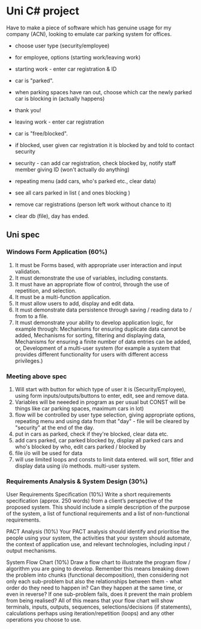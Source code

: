 # Uni C# project

Have to make a piece of software which has genuine usage for my company (ACN), looking to emulate car parking system for offices. 
- choose user type (security/employee)

- for employee, options (starting work/leaving work)

- starting work - enter car registration & ID
- car is "parked". 
- when parking spaces have ran out, choose which car the newly parked car is blocking in (actually happens) 
- thank you! 

- leaving work - enter car registration
- car is "free/blocked". 
- if blocked, user given car registration it is blocked by and told to contact security

- security - can add car registration, check blocked by, notify staff member giving ID (won't actually do anything) 
- repeating menu (add cars, who's parked etc., clear data)
- see all cars parked in list ( and ones blocking ) 
- remove car registrations (person left work without chance to it) 
- clear db (file), day has ended.


## Uni spec


### Windows Form Application (60%) 

1. It must be Forms based, with appropriate user interaction and input validation.
2. It must demonstrate the use of variables, including constants.
3. It must have an appropriate flow of control, through the use of repetition, and selection.
4. It must be a multi-function application.
5. It must allow users to add, display and edit data.
6. It must demonstrate data persistence through saving / reading data to / from to a file.
7. It must demonstrate your ability to develop application logic, for example through: Mechanisms for ensuring duplicate data cannot be added, Mechanisms for sorting, filtering and displaying data, Mechanisms for ensuring a finite number of data entries can be added, or, Development of a multi-user system (for example a system that provides different functionality for users with different access privileges.)


### Meeting above spec 

1. Will start with button for which type of user it is (Security/Employee), using form inputs/outputs/buttons to enter, edit, see and remove data.
2. Variables will be neeeded in program as per usual but CONST will be things like car parking spaces, maximum cars in lot)
3. flow will be controlled by user type selection, giving appropriate options, repeating menu and using data from that "day" - file will be cleared by "security" at the end of the day. 
4. put in cars as parked, check if they're blocked, clear data etc.
5. add cars parked, car parked blocked by, display all parked cars and who's blocked by who, edit cars parked / blocked by
6. file i/o will be used for data
7. will use limited loops and consts to limit data entered. will sort, fitler and display data using i/o methods. multi-user system.


### Requirements Analysis & System Design (30%)

User Requirements Specification (10%) 
Write a short requirements specification (approx. 250 words) from a client’s perspective of the proposed system. This should include a simple description of the purpose of the system, a list of functional requirements and a list of non-functional requirements.

PACT Analysis (10%) 
Your PACT analysis should identify and prioritise the people using your system, the activities that your system should automate, the context of application use, and relevant technologies, including input / output mechanisms.

System Flow Chart (10%) 
Draw a flow chart to illustrate the program flow / algorithm you are going to develop. Remember this means breaking down the problem into chunks (functional decomposition), then considering not only each sub-problem but also the relationships between them - what order do they need to happen in? Can they happen at the same time, or even in reverse? If one sub-problem fails, does it prevent the main problem from being realised? All of this means that your flow chart will show terminals, inputs, outputs, sequences, selections/decisions (if statements), calculations perhaps using iteration/repetition (loops) and any other operations you choose to use.

